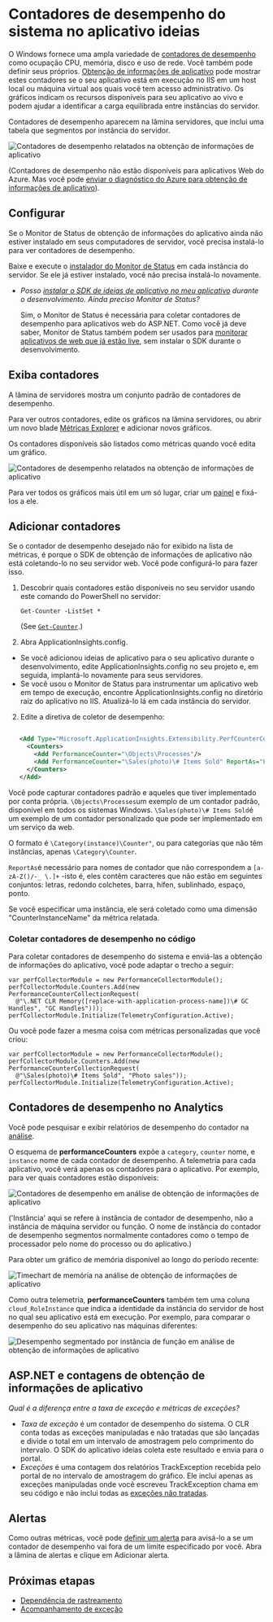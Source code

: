 <properties 
    pageTitle="Contadores de desempenho no aplicativo ideias | Microsoft Azure" 
    description="Monitorar sistema e contadores de desempenho de .NET personalizados no aplicativo ideias." 
    services="application-insights" 
    documentationCenter=""
    authors="alancameronwills" 
    manager="douge"/>

<tags 
    ms.service="application-insights" 
    ms.workload="tbd" 
    ms.tgt_pltfrm="ibiza" 
    ms.devlang="na" 
    ms.topic="article" 
    ms.date="10/11/2016" 
    ms.author="awills"/>
 
# <a name="system-performance-counters-in-application-insights"></a>Contadores de desempenho do sistema no aplicativo ideias


O Windows fornece uma ampla variedade de [contadores de desempenho](http://www.codeproject.com/Articles/8590/An-Introduction-To-Performance-Counters) como ocupação CPU, memória, disco e uso de rede. Você também pode definir seus próprios. [Obtenção de informações de aplicativo](app-insights-overview.md) pode mostrar estes contadores se o seu aplicativo está em execução no IIS em um host local ou máquina virtual aos quais você tem acesso administrativo. Os gráficos indicam os recursos disponíveis para seu aplicativo ao vivo e podem ajudar a identificar a carga equilibrada entre instâncias do servidor.

Contadores de desempenho aparecem na lâmina servidores, que inclui uma tabela que segmentos por instância do servidor.

![Contadores de desempenho relatados na obtenção de informações de aplicativo](./media/app-insights-performance-counters/counters-by-server-instance.png)

(Contadores de desempenho não estão disponíveis para aplicativos Web do Azure. Mas você pode [enviar o diagnóstico do Azure para obtenção de informações de aplicativo](app-insights-azure-diagnostics.md)).

## <a name="configure"></a>Configurar

Se o Monitor de Status de obtenção de informações do aplicativo ainda não estiver instalado em seus computadores de servidor, você precisa instalá-lo para ver contadores de desempenho.

Baixe e execute o [instalador do Monitor de Status](http://go.microsoft.com/fwlink/?LinkId=506648) em cada instância do servidor. Se ele já estiver instalado, você não precisa instalá-lo novamente.

* *Posso [instalar o SDK de ideias de aplicativo no meu aplicativo](app-insights-asp-net.md) durante o desenvolvimento. Ainda preciso Monitor de Status?*

    Sim, o Monitor de Status é necessária para coletar contadores de desempenho para aplicativos web do ASP.NET. Como você já deve saber, Monitor de Status também podem ser usados para [monitorar aplicativos de web que já estão live](app-insights-monitor-performance-live-website-now.md), sem instalar o SDK durante o desenvolvimento.


## <a name="view-counters"></a>Exiba contadores

A lâmina de servidores mostra um conjunto padrão de contadores de desempenho. 

Para ver outros contadores, edite os gráficos na lâmina servidores, ou abrir um novo blade [Métricas Explorer](app-insights-metrics-explorer.md) e adicionar novos gráficos. 

Os contadores disponíveis são listados como métricas quando você edita um gráfico.

![Contadores de desempenho relatados na obtenção de informações de aplicativo](./media/app-insights-performance-counters/choose-performance-counters.png)

Para ver todos os gráficos mais útil em um só lugar, criar um [painel](app-insights-dashboards.md) e fixá-los a ele.

## <a name="add-counters"></a>Adicionar contadores

Se o contador de desempenho desejado não for exibido na lista de métricas, é porque o SDK de obtenção de informações de aplicativo não está coletando-lo no seu servidor web. Você pode configurá-lo para fazer isso.

1. Descobrir quais contadores estão disponíveis no seu servidor usando este comando do PowerShell no servidor:

    `Get-Counter -ListSet *`

    (See [`Get-Counter`](https://technet.microsoft.com/library/hh849685.aspx).)

1. Abra ApplicationInsights.config.

 * Se você adicionou ideias de aplicativo para o seu aplicativo durante o desenvolvimento, edite ApplicationInsights.config no seu projeto e, em seguida, implantá-lo novamente para seus servidores.
 * Se você usou o Monitor de Status para instrumentar um aplicativo web em tempo de execução, encontre ApplicationInsights.config no diretório raiz do aplicativo no IIS. Atualizá-lo lá em cada instância do servidor.

2. Edite a diretiva de coletor de desempenho:

 ```XML

    <Add Type="Microsoft.ApplicationInsights.Extensibility.PerfCounterCollector.PerformanceCollectorModule, Microsoft.AI.PerfCounterCollector">
      <Counters>
        <Add PerformanceCounter="\Objects\Processes"/>
        <Add PerformanceCounter="\Sales(photo)\# Items Sold" ReportAs="Photo sales"/>
      </Counters>
    </Add>

```

Você pode capturar contadores padrão e aqueles que tiver implementado por conta própria. `\Objects\Processes`um exemplo de um contador padrão, disponível em todos os sistemas Windows. `\Sales(photo)\# Items Sold`é um exemplo de um contador personalizado que pode ser implementado em um serviço da web. 

O formato é `\Category(instance)\Counter"`, ou para categorias que não têm instâncias, apenas `\Category\Counter`.

`ReportAs`é necessário para nomes de contador que não correspondem a `[a-zA-Z()/-_ \.]+` -isto é, eles contêm caracteres que não estão em seguintes conjuntos: letras, redondo colchetes, barra, hífen, sublinhado, espaço, ponto.

Se você especificar uma instância, ele será coletado como uma dimensão "CounterInstanceName" da métrica relatada.

### <a name="collecting-performance-counters-in-code"></a>Coletar contadores de desempenho no código

Para coletar contadores de desempenho do sistema e enviá-las a obtenção de informações do aplicativo, você pode adaptar o trecho a seguir:

    var perfCollectorModule = new PerformanceCollectorModule();
    perfCollectorModule.Counters.Add(new PerformanceCounterCollectionRequest(
      @"\.NET CLR Memory([replace-with-application-process-name])\# GC Handles", "GC Handles")));
    perfCollectorModule.Initialize(TelemetryConfiguration.Active);

Ou você pode fazer a mesma coisa com métricas personalizadas que você criou:

    var perfCollectorModule = new PerformanceCollectorModule();
    perfCollectorModule.Counters.Add(new PerformanceCounterCollectionRequest(
      @"\Sales(photo)\# Items Sold", "Photo sales"));
    perfCollectorModule.Initialize(TelemetryConfiguration.Active);

## <a name="performance-counters-in-analytics"></a>Contadores de desempenho no Analytics

Você pode pesquisar e exibir relatórios de desempenho do contador na [análise](app-insights-analytics.md).


O esquema de **performanceCounters** expõe a `category`, `counter` nome, e `instance` nome de cada contador de desempenho.  A telemetria para cada aplicativo, você verá apenas os contadores para o aplicativo. Por exemplo, para ver quais contadores estão disponíveis: 

![Contadores de desempenho em análise de obtenção de informações de aplicativo](./media/app-insights-performance-counters/analytics-performance-counters.png)

('Instância' aqui se refere à instância de contador de desempenho, não a instância de máquina servidor ou função. O nome de instância do contador de desempenho segmentos normalmente contadores como o tempo de processador pelo nome do processo ou do aplicativo.)

Para obter um gráfico de memória disponível ao longo do período recente: 

![Timechart de memória na análise de obtenção de informações de aplicativo](./media/app-insights-performance-counters/analytics-available-memory.png)


Como outra telemetria, **performanceCounters** também tem uma coluna `cloud_RoleInstance` que indica a identidade da instância do servidor de host no qual seu aplicativo está em execução. Por exemplo, para comparar o desempenho do seu aplicativo nas máquinas diferentes: 

![Desempenho segmentado por instância de função em análise de obtenção de informações de aplicativo](./media/app-insights-performance-counters/analytics-metrics-role-instance.png)


## <a name="aspnet-and-application-insights-counts"></a>ASP.NET e contagens de obtenção de informações de aplicativo

*Qual é a diferença entre a taxa de exceção e métricas de exceções?*

* *Taxa de exceção* é um contador de desempenho do sistema. O CLR conta todas as exceções manipuladas e não tratadas que são lançadas e divide o total em um intervalo de amostragem pelo comprimento do intervalo. O SDK do aplicativo ideias coleta este resultado e envia para o portal.
* *Exceções* é uma contagem dos relatórios TrackException recebida pelo portal de no intervalo de amostragem do gráfico. Ele inclui apenas as exceções manipuladas onde você escreveu TrackException chama em seu código e não inclui todas as [exceções não tratadas](app-insights-asp-net-exceptions.md). 

## <a name="alerts"></a>Alertas

Como outras métricas, você pode [definir um alerta](app-insights-alerts.md) para avisá-lo a se um contador de desempenho vai fora de um limite especificado por você. Abra a lâmina de alertas e clique em Adicionar alerta.


## <a name="next"></a>Próximas etapas

* [Dependência de rastreamento](app-insights-asp-net-dependencies.md)
* [Acompanhamento de exceção](app-insights-asp-net-exceptions.md)